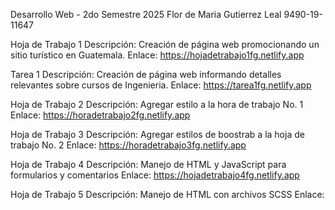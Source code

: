 Desarrollo Web - 2do Semestre 2025
Flor de Maria Gutierrez Leal
9490-19-11647

Hoja de Trabajo 1
Descripción: Creación de página web promocionando un sitio turístico en Guatemala.
Enlace: https://hojadetrabajo1fg.netlify.app

Tarea 1
Descripción: Creación de página web informando detalles relevantes sobre cursos de Ingenieria.
Enlace: https://tarea1fg.netlify.app

Hoja de Trabajo 2
Descripción: Agregar estilo a la hora de trabajo No. 1
Enlace: https://horadetrabajo2fg.netlify.app

Hoja de Trabajo 3
Descripción: Agregar estilos de boostrab a la hoja de trabajo No. 2
Enlace: https://horadetrabajo3fg.netlify.app

Hoja de Trabajo 4
Descripción: Manejo de HTML y JavaScript para formularios y comentarios
Enlace: https://hojadetrabajo4fg.netlify.app

Hoja de Trabajo 5
Descripción: Manejo de HTML con archivos SCSS
Enlace: 
